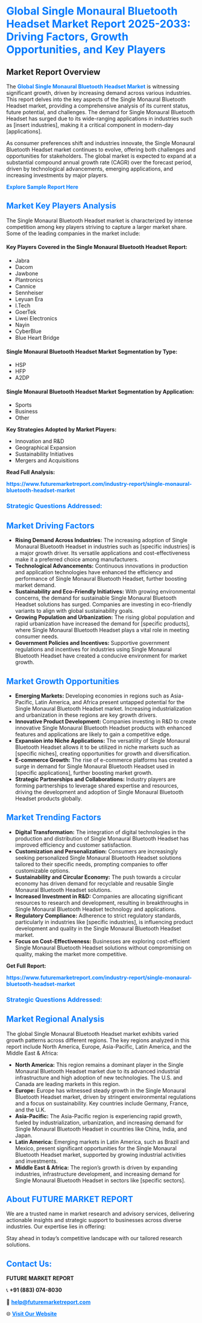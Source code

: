 <h1 style="color: #007BFF;">Global Single Monaural Bluetooth Headset Market Report 2025-2033: Driving Factors, Growth Opportunities, and Key Players</h1>

<section id="overview">
<h2>Market Report Overview</h2>
<p>The <a href="https://www.futuremarketreport.com/industry-report/single-monaural-bluetooth-headset-market" style="color: #007BFF; text-decoration: none;"><strong>Global Single Monaural Bluetooth Headset Market</strong></a> is witnessing significant growth, driven by increasing demand across various industries. This report delves into the key aspects of the Single Monaural Bluetooth Headset market, providing a comprehensive analysis of its current status, future potential, and challenges. The demand for Single Monaural Bluetooth Headset has surged due to its wide-ranging applications in industries such as [insert industries], making it a critical component in modern-day [applications].</p>
<p>As consumer preferences shift and industries innovate, the Single Monaural Bluetooth Headset market continues to evolve, offering both challenges and opportunities for stakeholders. The global market is expected to expand at a substantial compound annual growth rate (CAGR) over the forecast period, driven by technological advancements, emerging applications, and increasing investments by major players.</p>
</section>

<section id="overview">
<p><a href="https://www.futuremarketreport.com/request-sample/reportId=82395" style="color: #007BFF; text-decoration: none;"><strong>Explore Sample Report Here</strong></a></p>
</section>

<section id="key-players">
<h2 style="color: #007BFF;">Market Key Players Analysis</h2>
<p>The Single Monaural Bluetooth Headset market is characterized by intense competition among key players striving to capture a larger market share. Some of the leading companies in the market include:</p>
<h4>Key Players Covered in the Single Monaural Bluetooth Headset Report:</h4>
<ul><li>Jabra</li><li>Dacom</li><li>Jawbone</li><li>Plantronics</li><li>Cannice</li><li>Sennheiser</li><li>Leyuan Era</li><li>I.Tech</li><li>GoerTek</li><li>Liwei Electronics</li><li>Nayin</li><li>CyberBlue</li><li>Blue Heart Bridge</li></ul>
<h4>Single Monaural Bluetooth Headset Market Segmentation by Type:</h4>
<ul><li>HSP</li><li>HFP</li><li>A2DP</li></ul>

<h4>Single Monaural Bluetooth Headset Market Segmentation by Application:</h4>
<ul><li>Sports</li><li>Business</li><li>Other</li></ul>
<p><strong>Key Strategies Adopted by Market Players:</strong></p>
<ul>
<li>Innovation and R&D</li>
<li>Geographical Expansion</li>
<li>Sustainability Initiatives</li>
<li>Mergers and Acquisitions</li>
</ul>
</section>

<section>
<p><strong>Read Full Analysis: </strong></p><a href="https://www.futuremarketreport.com/industry-report/single-monaural-bluetooth-headset-market" style="color: #007BFF; text-decoration: none;"><strong>https://www.futuremarketreport.com/industry-report/single-monaural-bluetooth-headset-market</strong></a>
<h3 style="color: #007BFF;">Strategic Questions Addressed:</h3>
</section>

<section id="driving-factors">
<h2 style="color: #007BFF;">Market Driving Factors</h2>
<ul>
<li><strong>Rising Demand Across Industries:</strong> The increasing adoption of Single Monaural Bluetooth Headset in industries such as [specific industries] is a major growth driver. Its versatile applications and cost-effectiveness make it a preferred choice among manufacturers.</li>
<li><strong>Technological Advancements:</strong> Continuous innovations in production and application technologies have enhanced the efficiency and performance of Single Monaural Bluetooth Headset, further boosting market demand.</li>
<li><strong>Sustainability and Eco-Friendly Initiatives:</strong> With growing environmental concerns, the demand for sustainable Single Monaural Bluetooth Headset solutions has surged. Companies are investing in eco-friendly variants to align with global sustainability goals.</li>
<li><strong>Growing Population and Urbanization:</strong> The rising global population and rapid urbanization have increased the demand for [specific products], where Single Monaural Bluetooth Headset plays a vital role in meeting consumer needs.</li>
<li><strong>Government Policies and Incentives:</strong> Supportive government regulations and incentives for industries using Single Monaural Bluetooth Headset have created a conducive environment for market growth.</li>
</ul>
</section>

<section id="growth-opportunities">
<h2 style="color: #007BFF;">Market Growth Opportunities</h2>
<ul>
<li><strong>Emerging Markets:</strong> Developing economies in regions such as Asia-Pacific, Latin America, and Africa present untapped potential for the Single Monaural Bluetooth Headset market. Increasing industrialization and urbanization in these regions are key growth drivers.</li>
<li><strong>Innovative Product Development:</strong> Companies investing in R&D to create innovative Single Monaural Bluetooth Headset products with enhanced features and applications are likely to gain a competitive edge.</li>
<li><strong>Expansion into Niche Applications:</strong> The versatility of Single Monaural Bluetooth Headset allows it to be utilized in niche markets such as [specific niches], creating opportunities for growth and diversification.</li>
<li><strong>E-commerce Growth:</strong> The rise of e-commerce platforms has created a surge in demand for Single Monaural Bluetooth Headset used in [specific applications], further boosting market growth.</li>
<li><strong>Strategic Partnerships and Collaborations:</strong> Industry players are forming partnerships to leverage shared expertise and resources, driving the development and adoption of Single Monaural Bluetooth Headset products globally.</li>
</ul>
</section>

<section id="trending-factors">
<h2 style="color: #007BFF;">Market Trending Factors</h2>
<ul>
<li><strong>Digital Transformation:</strong> The integration of digital technologies in the production and distribution of Single Monaural Bluetooth Headset has improved efficiency and customer satisfaction.</li>
<li><strong>Customization and Personalization:</strong> Consumers are increasingly seeking personalized Single Monaural Bluetooth Headset solutions tailored to their specific needs, prompting companies to offer customizable options.</li>
<li><strong>Sustainability and Circular Economy:</strong> The push towards a circular economy has driven demand for recyclable and reusable Single Monaural Bluetooth Headset solutions.</li>
<li><strong>Increased Investment in R&D:</strong> Companies are allocating significant resources to research and development, resulting in breakthroughs in Single Monaural Bluetooth Headset technology and applications.</li>
<li><strong>Regulatory Compliance:</strong> Adherence to strict regulatory standards, particularly in industries like [specific industries], is influencing product development and quality in the Single Monaural Bluetooth Headset market.</li>
<li><strong>Focus on Cost-Effectiveness:</strong> Businesses are exploring cost-efficient Single Monaural Bluetooth Headset solutions without compromising on quality, making the market more competitive.</li>
</ul>
</section>

<section>
<p><strong>Get Full Report: </strong></p><a href="https://www.futuremarketreport.com/industry-report/single-monaural-bluetooth-headset-market" style="color: #007BFF; text-decoration: none;"><strong>https://www.futuremarketreport.com/industry-report/single-monaural-bluetooth-headset-market</strong></a>
<h3 style="color: #007BFF;">Strategic Questions Addressed:</h3>
</section>


<section id="regional-analysis">
<h2 style="color: #007BFF;">Market Regional Analysis</h2>
<p>The global Single Monaural Bluetooth Headset market exhibits varied growth patterns across different regions. The key regions analyzed in this report include North America, Europe, Asia-Pacific, Latin America, and the Middle East & Africa:</p>
<ul>
<li><strong>North America:</strong> This region remains a dominant player in the Single Monaural Bluetooth Headset market due to its advanced industrial infrastructure and high adoption of new technologies. The U.S. and Canada are leading markets in this region.</li>
<li><strong>Europe:</strong> Europe has witnessed steady growth in the Single Monaural Bluetooth Headset market, driven by stringent environmental regulations and a focus on sustainability. Key countries include Germany, France, and the U.K.</li>
<li><strong>Asia-Pacific:</strong> The Asia-Pacific region is experiencing rapid growth, fueled by industrialization, urbanization, and increasing demand for Single Monaural Bluetooth Headset in countries like China, India, and Japan.</li>
<li><strong>Latin America:</strong> Emerging markets in Latin America, such as Brazil and Mexico, present significant opportunities for the Single Monaural Bluetooth Headset market, supported by growing industrial activities and investments.</li>
<li><strong>Middle East & Africa:</strong> The region’s growth is driven by expanding industries, infrastructure development, and increasing demand for Single Monaural Bluetooth Headset in sectors like [specific sectors].</li>
</ul>
</section>

<footer>
<h2 style="color: #007BFF;">About FUTURE MARKET REPORT</h2>
<p>We are a trusted name in market research and advisory services, delivering actionable insights and strategic support to businesses across diverse industries. Our expertise lies in offering:</p>

<p>Stay ahead in today’s competitive landscape with our tailored research solutions.</p>

<h2 style="color: #007BFF;">Contact Us:</h2>
<p><strong>FUTURE MARKET REPORT</strong></p>
<p>📞 <strong>+91 (883) 074-8030</strong></p>
<p>📧 <strong><a href="mailto:help@futuremarketreport.com" style="color: #007BFF;">help@futuremarketreport.com</a></strong></p>
<p>🌐 <strong><a href="https://www.futuremarketreport.com/" style="color: #007BFF;">Visit Our Website</a></strong></p>
</footer>